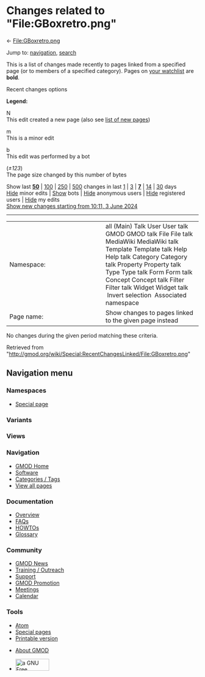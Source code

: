 <div id="mw-page-base" class="noprint">

</div>

<div id="mw-head-base" class="noprint">

</div>

<div id="content" class="mw-body" role="main">

<span id="top"></span>

<div id="mw-js-message" style="display:none;">

</div>



# <span dir="auto">Changes related to "File:GBoxretro.png"</span>

<div id="bodyContent">

<div id="contentSub">

← [File:GBoxretro.png](/wiki/File:GBoxretro.png "File:GBoxretro.png")

</div>

<div id="jump-to-nav" class="mw-jump">

Jump to: [navigation](#mw-navigation), [search](#p-search)

</div>

<div id="mw-content-text">

<div class="mw-specialpage-summary">

This is a list of changes made recently to pages linked from a specified
page (or to members of a specified category). Pages on [your
watchlist](/wiki/Special:Watchlist "Special:Watchlist") are **bold**.

</div>

Recent changes options

<div class="mw-changeslist-legend">

**Legend:**

<div class="mw-collapsible-content">

N  
This edit created a new page (also see [list of new
pages](/wiki/Special:NewPages "Special:NewPages"))

m  
This is a minor edit

b  
This edit was performed by a bot

(*±123*)  
The page size changed by this number of bytes

</div>

</div>

Show last
[**50**](/mediawiki/index.php?title=Special:RecentChangesLinked&limit=50&target=File%3AGBoxretro.png "Special:RecentChangesLinked")
\|
[100](/mediawiki/index.php?title=Special:RecentChangesLinked&limit=100&target=File%3AGBoxretro.png "Special:RecentChangesLinked")
\|
[250](/mediawiki/index.php?title=Special:RecentChangesLinked&limit=250&target=File%3AGBoxretro.png "Special:RecentChangesLinked")
\|
[500](/mediawiki/index.php?title=Special:RecentChangesLinked&limit=500&target=File%3AGBoxretro.png "Special:RecentChangesLinked")
changes in last
[1](/mediawiki/index.php?title=Special:RecentChangesLinked&days=1&from=&target=File%3AGBoxretro.png "Special:RecentChangesLinked")
\|
[3](/mediawiki/index.php?title=Special:RecentChangesLinked&days=3&from=&target=File%3AGBoxretro.png "Special:RecentChangesLinked")
\|
[**7**](/mediawiki/index.php?title=Special:RecentChangesLinked&days=7&from=&target=File%3AGBoxretro.png "Special:RecentChangesLinked")
\|
[14](/mediawiki/index.php?title=Special:RecentChangesLinked&days=14&from=&target=File%3AGBoxretro.png "Special:RecentChangesLinked")
\|
[30](/mediawiki/index.php?title=Special:RecentChangesLinked&days=30&from=&target=File%3AGBoxretro.png "Special:RecentChangesLinked")
days  
[Hide](/mediawiki/index.php?title=Special:RecentChangesLinked&hideminor=1&target=File%3AGBoxretro.png "Special:RecentChangesLinked")
minor edits \|
[Show](/mediawiki/index.php?title=Special:RecentChangesLinked&hidebots=0&target=File%3AGBoxretro.png "Special:RecentChangesLinked")
bots \|
[Hide](/mediawiki/index.php?title=Special:RecentChangesLinked&hideanons=1&target=File%3AGBoxretro.png "Special:RecentChangesLinked")
anonymous users \|
[Hide](/mediawiki/index.php?title=Special:RecentChangesLinked&hideliu=1&target=File%3AGBoxretro.png "Special:RecentChangesLinked")
registered users \|
[Hide](/mediawiki/index.php?title=Special:RecentChangesLinked&hidemyself=1&target=File%3AGBoxretro.png "Special:RecentChangesLinked")
my edits  
[Show new changes starting from 10:11, 3 June
2024](/mediawiki/index.php?title=Special:RecentChangesLinked&from=20240603101104&target=File%3AGBoxretro.png "Special:RecentChangesLinked")

------------------------------------------------------------------------

<table class="mw-recentchanges-table">
<colgroup>
<col style="width: 50%" />
<col style="width: 50%" />
</colgroup>
<tbody>
<tr class="odd">
<td class="mw-label mw-namespace-label">Namespace:</td>
<td class="mw-input">all (Main) Talk User User talk GMOD GMOD talk File
File talk MediaWiki MediaWiki talk Template Template talk Help Help talk
Category Category talk Property Property talk Type Type talk Form Form
talk Concept Concept talk Filter Filter talk Widget Widget talk
 Invert selection
 Associated namespace</td>
</tr>
<tr class="even">
<td class="mw-label mw-target-label">Page name:</td>
<td class="mw-input">Show changes to pages linked to the given page
instead</td>
</tr>
</tbody>
</table>

<div class="mw-changeslist-empty">

No changes during the given period matching these criteria.

</div>

</div>

<div class="printfooter">

Retrieved from
"<http://gmod.org/wiki/Special:RecentChangesLinked/File:GBoxretro.png>"

</div>

<div id="catlinks" class="catlinks catlinks-allhidden">

</div>

<div class="visualClear">

</div>

</div>

</div>

<div id="mw-navigation">

## Navigation menu

<div id="mw-head">



<div id="left-navigation">

<div id="p-namespaces" class="vectorTabs" role="navigation"
aria-labelledby="p-namespaces-label">

### Namespaces

- <span id="ca-nstab-special">[Special
  page](/wiki/Special:RecentChangesLinked/File:GBoxretro.png "This is a special page, you cannot edit the page itself")</span>

</div>

<div id="p-variants" class="vectorMenu emptyPortlet" role="navigation"
aria-labelledby="p-variants-label">

### 

### Variants[](#)

<div class="menu">

</div>

</div>

</div>

<div id="right-navigation">

<div id="p-views" class="vectorTabs emptyPortlet" role="navigation"
aria-labelledby="p-views-label">

### Views

</div>



</div>



</div>

</div>

</div>

<div id="mw-panel">

<div id="p-logo" role="banner">

<a href="/wiki/Main_Page"
style="background-image: url(http://gmod.org/images/GMOD-cogs.png);"
title="Visit the main page"></a>

</div>

<div id="p-Navigation" class="portal" role="navigation"
aria-labelledby="p-Navigation-label">

### Navigation

<div class="body">

- <span id="n-GMOD-Home">[GMOD Home](/wiki/Main_Page)</span>
- <span id="n-Software">[Software](/wiki/GMOD_Components)</span>
- <span id="n-Categories-.2F-Tags">[Categories /
  Tags](/wiki/Categories)</span>
- <span id="n-View-all-pages">[View all
  pages](/wiki/Special:AllPages)</span>

</div>

</div>

<div id="p-Documentation" class="portal" role="navigation"
aria-labelledby="p-Documentation-label">

### Documentation

<div class="body">

- <span id="n-Overview">[Overview](/wiki/Overview)</span>
- <span id="n-FAQs">[FAQs](/wiki/Category:FAQ)</span>
- <span id="n-HOWTOs">[HOWTOs](/wiki/Category:HOWTO)</span>
- <span id="n-Glossary">[Glossary](/wiki/Glossary)</span>

</div>

</div>

<div id="p-Community" class="portal" role="navigation"
aria-labelledby="p-Community-label">

### Community

<div class="body">

- <span id="n-GMOD-News">[GMOD News](/wiki/GMOD_News)</span>
- <span id="n-Training-.2F-Outreach">[Training /
  Outreach](/wiki/Training_and_Outreach)</span>
- <span id="n-Support">[Support](/wiki/Support)</span>
- <span id="n-GMOD-Promotion">[GMOD
  Promotion](/wiki/GMOD_Promotion)</span>
- <span id="n-Meetings">[Meetings](/wiki/Meetings)</span>
- <span id="n-Calendar">[Calendar](/wiki/Calendar)</span>

</div>

</div>

<div id="p-tb" class="portal" role="navigation"
aria-labelledby="p-tb-label">

### Tools

<div class="body">

- <span id="feedlinks"><a
  href="http://gmod.org/mediawiki/index.php?title=Special:RecentChangesLinked/File:GBoxretro.png&amp;feed=atom"
  id="feed-atom" class="feedlink" rel="alternate"
  type="application/atom+xml" title="Atom feed for this page">Atom</a></span>
- <span id="t-specialpages"><a href="/wiki/Special:SpecialPages" accesskey="q"
  title="A list of all special pages [q]">Special pages</a></span>
- <span id="t-print"><a
  href="/mediawiki/index.php?title=Special:RecentChangesLinked/File:GBoxretro.png&amp;printable=yes"
  rel="alternate" accesskey="p"
  title="Printable version of this page [p]">Printable version</a></span>

</div>

</div>

</div>

</div>

<div id="footer" role="contentinfo">

- <span id="footer-places-about">[About
  GMOD](/wiki/GMOD:About "GMOD:About")</span>

<!-- -->

- <span id="footer-copyrightico">[<img src="http://www.gnu.org/graphics/gfdl-logo-small.png" width="88"
  height="31" alt="a GNU Free Documentation License" />](http://www.gnu.org/licenses/fdl-1.3.html)</span>




</div>
